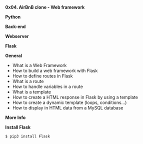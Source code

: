 **0x04. AirBnB clone - Web framework**

**Python**

**Back-end**

**Webserver**

**Flask**

**General**

* What is a Web Framework
* How to build a web framework with Flask
* How to define routes in Flask
* What is a route
* How to handle variables in a route
* What is a template
* How to create a HTML response in Flask by using a template
* How to create a dynamic template (loops, conditions…)
* How to display in HTML data from a MySQL database

**More Info**

**Install Flask**
```markdown
$ pip3 install Flask
```